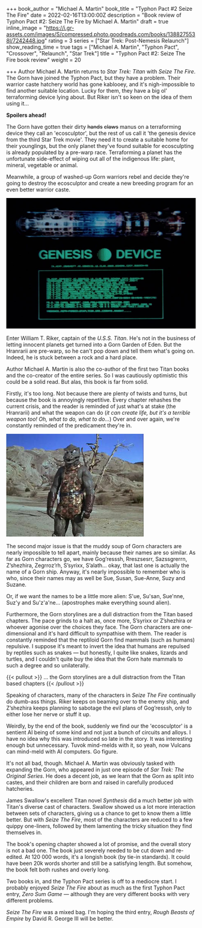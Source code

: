 +++
book_author = "Michael A. Martin"
book_title = "Typhon Pact #2 Seize The Fire"
date = 2022-02-16T13:00:00Z
description = "Book review of Typhon Pact #2: Seize The Fire by Michael A. Martin"
draft = true
inline_image = "https://i.gr-assets.com/images/S/compressed.photo.goodreads.com/books/1388275538l/7242448.jpg"
rating = 3
series = ["Star Trek: Post-Nemesis Relaunch"]
show_reading_time = true
tags = ["Michael A. Martin", "Typhon Pact", "Crossover", "Relaunch", "Star Trek"]
title = "Typhon Pact #2: Seize The Fire book review"
weight = 20

+++
Author Michael A. Martin returns to _Star Trek: Titan_ with _Seize The Fire_. The Gorn have joined the Typhon Pact, but they have a problem. Their warrior caste hatchery world has gone kablooey, and it's nigh-impossible to find another suitable location. Lucky for them, they have a big ol' terraforming device lying about. But Riker isn't so keen on the idea of them using it...

**Spoilers ahead!**

<!--more-->

The Gorn have gotten their dirty ~~hands~~ ~~claws~~ manus on a terraforming device they call an 'ecosculptor', but the rest of us call it 'the genesis device from the third Star Trek movie'. They need it to create a suitable home for their younglings, but the only planet they've found suitable for ecosculpting is already populated by a pre-warp race. Terraforming a planet has the unfortunate side-effect of wiping out all of the indigenous life: plant, mineral, vegetable or animal. 

Meanwhile, a group of washed-up Gorn warriors rebel and decide they're going to destroy the ecosculptor and create a new breeding program for an even better warrior caste.

![](/uploads/genesis_device_schematics.jpeg)

Enter William T. Riker, captain of the _U.S.S. Titan_. He's not in the business of letting innocent planets get turned into a Gorn Garden of Eden. But the Hranrarii are pre-warp, so he can't pop down and tell them what's going on. Indeed, he is stuck between a rock and a hard place.

Author Michael A. Martin is also the co-author of the first two Titan books and the co-creator of the entire series. So I was cautiously optimistic this could be a solid read. But alas, this book is far from solid. 

Firstly, it's too long. Not because there are plenty of twists and turns, but because the book is annoyingly repetitive. Every chapter rehashes the current crisis, and the reader is reminded of just what's at stake (the Hranrarii) and what the weapon can do (_it can create life, but it's a terrible weapon too! Oh, what to do, what to do..._) Over and over again, we're constantly reminded of the predicament they're in.

![](/uploads/startrek-gorn.jpeg)

The second major issue is that the muddy soup of Gorn characters are nearly impossible to tell apart, mainly because their names are so similar. As far as Gorn characters go, we have Gog’resssh, Rreszsesrr, Sazssgrerrn, Z’shezhira, Zegrroz’rh, S’syrixx, S’alath... okay, that last one is actually the name of a Gorn ship. Anyway, it's nearly impossible to remember who is who, since their names may as well be Sue, Susan, Sue-Anne, Suzy and Suzane. 

Or, if we want the names to be a little more alien: S'ue, Su'san, Sue'nne, Suz'y and Su'z'a'ne... (apostrophes make everything sound alien).

Furthermore, the Gorn storylines are a dull distraction from the Titan based chapters. The pace grinds to a halt as, once more, S’syrixx or Z’shezhira or whoever agonise over the choices they face. The Gorn characters are one-dimensional and it's hard difficult to sympathise with them. The reader is constantly reminded that the reptiloid Gorn find mammals (such as humans) repulsive. I suppose it's meant to invert the idea that humans are repulsed by reptiles such as snakes — but honestly, I quite like snakes, lizards and turtles, and I couldn't quite buy the idea that the Gorn hate mammals to such a degree and so unilaterally.  

{{< pullout >}} ... the Gorn storylines are a dull distraction from the Titan based chapters {{< /pullout >}}

Speaking of characters, many of the characters in _Seize The Fire_ continually do dumb-ass things. Riker keeps on beaming over to the enemy ship, and Z’shezhira keeps planning to sabotage the evil plans of Gog’resssh, only to either lose her nerve or stuff it up. 

Weirdly, by the end of the book, suddenly we find our the 'ecosculptor' is a sentient AI being of some kind and not just a bunch of circuits and alloys. I have no idea why this was introduced so late in the story. It was interesting enough but unnecessary. Tuvok mind-melds with it, so yeah, now Vulcans can mind-meld with AI computers. Go figure.

It's not all bad, though. Michael A. Martin was obviously tasked with expanding the Gorn, who appeared in just one episode of _Sar Trek: The Original Series_. He does a decent job, as we learn that the Gorn as split into castes, and their children are born and raised in carefully produced hatcheries. 

James Swallow's excellent Titan novel _Synthesis_ did a much better job with Titan's diverse cast of characters. Swallow showed us a lot more interaction between sets of characters, giving us a chance to get to know them a little better. But with _Seize The Fire_, most of the characters are reduced to a few quippy one-liners, followed by them lamenting the tricky situation they find themselves in. 

The book's opening chapter showed a lot of promise, and the overall story is not a bad one. The book just severely needed to be cut down and re-edited. At 120 000 words, it's a longish book (by tie-in standards). It could have been 20k words shorter and still be a satisfying length. But somehow, the book felt both rushes and overly long.

Two books in, and the Typhon Pact series is off to a mediocre start. I probably enjoyed _Seize The Fire_ about as much as the first Typhon Pact entry, _Zero Sum Game_ — although they are very different books with very different problems. 

_Seize The Fire_ was a mixed bag. I'm hoping the third entry, _Rough Beasts of Empire_ by David R. George III will be better.
